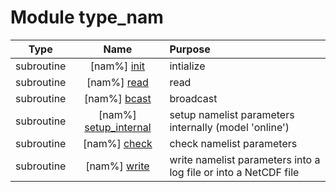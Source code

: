 # Module type_nam

| Type | Name | Purpose |
| :--: | :--: | :---------- |
| subroutine | [nam%] [init](https://github.com/benjaminmenetrier/bump-standalone/tree/master/src/type_nam.F90#L184) | intialize |
| subroutine | [nam%] [read](https://github.com/benjaminmenetrier/bump-standalone/tree/master/src/type_nam.F90#L350) | read |
| subroutine | [nam%] [bcast](https://github.com/benjaminmenetrier/bump-standalone/tree/master/src/type_nam.F90#L726) | broadcast |
| subroutine | [nam%] [setup_internal](https://github.com/benjaminmenetrier/bump-standalone/tree/master/src/type_nam.F90#L882) | setup namelist parameters internally (model 'online') |
| subroutine | [nam%] [check](https://github.com/benjaminmenetrier/bump-standalone/tree/master/src/type_nam.F90#L926) | check namelist parameters |
| subroutine | [nam%] [write](https://github.com/benjaminmenetrier/bump-standalone/tree/master/src/type_nam.F90#L1291) | write namelist parameters into a log file or into a NetCDF file |
